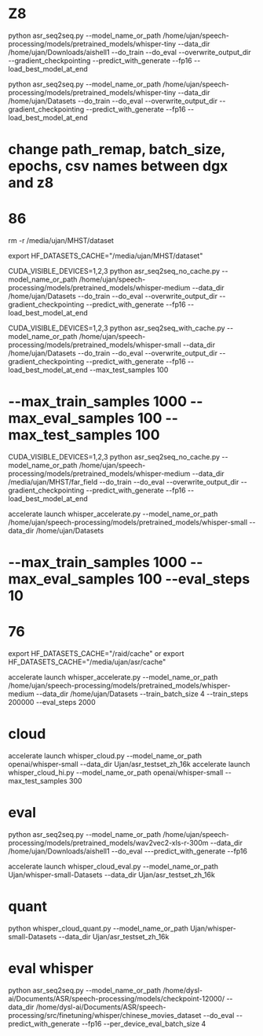 # Z8

python asr_seq2seq.py --model_name_or_path /home/ujan/speech-processing/models/pretrained_models/whisper-tiny --data_dir /home/ujan/Downloads/aishell1 --do_train --do_eval --overwrite_output_dir --gradient_checkpointing --predict_with_generate --fp16 --load_best_model_at_end

python asr_seq2seq.py --model_name_or_path /home/ujan/speech-processing/models/pretrained_models/whisper-tiny --data_dir /home/ujan/Datasets --do_train --do_eval --overwrite_output_dir --gradient_checkpointing --predict_with_generate --fp16 --load_best_model_at_end

# change path_remap, batch_size, epochs, csv names between dgx and z8



# 86

rm -r /media/ujan/MHST/dataset

export HF_DATASETS_CACHE="/media/ujan/MHST/dataset"

CUDA_VISIBLE_DEVICES=1,2,3 python asr_seq2seq_no_cache.py --model_name_or_path /home/ujan/speech-processing/models/pretrained_models/whisper-medium  --data_dir /home/ujan/Datasets --do_train --do_eval --overwrite_output_dir --gradient_checkpointing --predict_with_generate --fp16 --load_best_model_at_end

CUDA_VISIBLE_DEVICES=1,2,3 python asr_seq2seq_with_cache.py --model_name_or_path /home/ujan/speech-processing/models/pretrained_models/whisper-small  --data_dir /home/ujan/Datasets --do_train --do_eval --overwrite_output_dir --gradient_checkpointing --predict_with_generate --fp16 --load_best_model_at_end --max_test_samples 100
# --max_train_samples 1000 --max_eval_samples 100 --max_test_samples 100 

CUDA_VISIBLE_DEVICES=1,2,3 python asr_seq2seq_no_cache.py --model_name_or_path /home/ujan/speech-processing/models/pretrained_models/whisper-medium  --data_dir /media/ujan/MHST/far_field --do_train --do_eval --overwrite_output_dir --gradient_checkpointing --predict_with_generate --fp16 --load_best_model_at_end

accelerate launch whisper_accelerate.py --model_name_or_path /home/ujan/speech-processing/models/pretrained_models/whisper-small  --data_dir /home/ujan/Datasets 
# --max_train_samples 1000 --max_eval_samples 100 --eval_steps 10

# 76
export HF_DATASETS_CACHE="/raid/cache"
or
export HF_DATASETS_CACHE="/media/ujan/asr/cache"

accelerate launch whisper_accelerate.py --model_name_or_path /home/ujan/speech-processing/models/pretrained_models/whisper-medium  --data_dir /home/ujan/Datasets --train_batch_size 4 --train_steps 200000 --eval_steps 2000


# cloud
accelerate launch whisper_cloud.py --model_name_or_path openai/whisper-small --data_dir Ujan/asr_testset_zh_16k
accelerate launch whisper_cloud_hi.py --model_name_or_path openai/whisper-small --max_test_samples 300




# eval

python asr_seq2seq.py --model_name_or_path /home/ujan/speech-processing/models/pretrained_models/wav2vec2-xls-r-300m --data_dir /home/ujan/Downloads/aishell1 --do_eval ---predict_with_generate --fp16

accelerate launch whisper_cloud_eval.py --model_name_or_path Ujan/whisper-small-Datasets  --data_dir Ujan/asr_testset_zh_16k 


# quant

python whisper_cloud_quant.py --model_name_or_path Ujan/whisper-small-Datasets  --data_dir Ujan/asr_testset_zh_16k


# eval whisper
python asr_seq2seq.py --model_name_or_path /home/dysl-ai/Documents/ASR/speech-processing/models/checkpoint-12000/ --data_dir /home/dysl-ai/Documents/ASR/speech-processing/src/finetuning/whisper/chinese_movies_dataset --do_eval --predict_with_generate --fp16 --per_device_eval_batch_size 4
